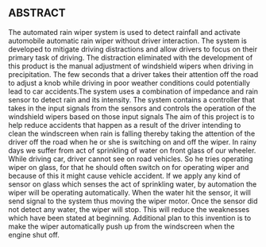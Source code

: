 ## ABSTRACT

The automated rain wiper system is used to detect rainfall and activate automobile automatic rain wiper without driver interaction. The system is developed to mitigate driving distractions and allow drivers to focus on their primary task of driving. The distraction eliminated with the development of this product is the manual adjustment of windshield wipers when driving in precipitation. The few seconds that a driver takes their attention off the road to adjust a knob while driving in poor weather conditions could potentially lead to  car  accidents.The system uses a combination of impedance and rain sensor to detect rain and its intensity. The system contains a controller that takes in the input signals from the sensors and controls the operation of the windshield wipers based on those input signals  The aim of this project is to help reduce accidents that happen as a result of the driver intending to clean the windscreen when rain is falling thereby taking the attention of the driver off the road when he or she is switching on and off the wiper. In rainy days we suffer from act of sprinkling of water on front glass of our wheeler. While driving car, driver cannot see on road vehicles. So he tries operating wiper on glass, for that he should often switch on for operating wiper and because of this it might cause vehicle accident. If we apply any kind of sensor on glass which senses the act of sprinkling water, by automation the wiper will be operating automatically. When the water hit the sensor, it will send signal to the system thus moving the wiper motor. Once the sensor did not detect any water, the  wiper  will stop.  This will  reduce the weaknesses which have been stated at beginning. Additional plan to this invention is to make the wiper automatically push up from the windscreen when the engine shut off.
